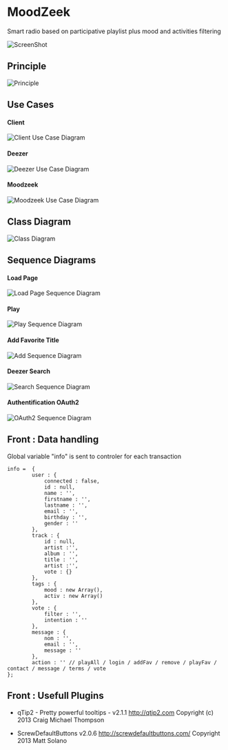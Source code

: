 MoodZeek
========

Smart radio based on participative playlist plus mood and activities filtering

![ScreenShot](https://raw.github.com/AlexMourousy/moodzeek/master/presentation/01%20PPT%20-%20PageGarde%20-%20v2.jpg)


Principle
---------

![Principle](https://raw.github.com/AlexMourousy/moodzeek/master/presentation/02%20PPT%20-%20Principes%20-%20v2.jpg)


Use Cases
---------

#### Client

![Client Use Case Diagram](https://raw.github.com/AlexMourousy/moodzeek/master/presentation/UseCase%20-%20CLIENT%20-%20v1.jpg)

#### Deezer

![Deezer Use Case Diagram](https://raw.github.com/AlexMourousy/moodzeek/master/presentation/UseCase%20-%20DEEZER%20-%20v1.jpg)

#### Moodzeek

![Moodzeek Use Case Diagram](https://raw.github.com/AlexMourousy/moodzeek/master/presentation/UseCase%20-%20MOODZEEK%20-%20v1.jpg)



Class Diagram
--------------

![Class Diagram](https://raw.github.com/AlexMourousy/moodzeek/master/presentation/ClassDiagram%20-%20v8.2.jpg)



Sequence Diagrams
------------------

#### Load Page

![Load Page Sequence Diagram](https://raw.github.com/AlexMourousy/moodzeek/master/presentation/SequenceDiagram%20-%20LOAD_PAGE%20-%20v2.jpg)

#### Play

![Play Sequence Diagram](https://raw.github.com/AlexMourousy/moodzeek/master/presentation/SequenceDiagram%20-%20PLAY%20-%20v2.jpg)

#### Add Favorite Title

![Add Sequence Diagram](https://raw.github.com/AlexMourousy/moodzeek/master/presentation/SequenceDiagram%20-%20ADD_TO_FAVORITES%20-%20v2.jpg)

#### Deezer Search

![Search Sequence Diagram](https://raw.github.com/AlexMourousy/moodzeek/master/presentation/SequenceDiagram%20-%20SEARCH%20-%20v1.jpg)

#### Authentification OAuth2

![OAuth2 Sequence Diagram](https://raw.github.com/AlexMourousy/moodzeek/master/presentation/SequenceDiagram%20-%20AUTHENTIFICATION%20-%20v2.jpg)



Front : Data handling
-----------------------

Global variable "info" is sent to controler for each transaction

	info = 	{
			user : {
				connected : false,
				id : null,
				name : '',
				firstname : '',
				lastname : '',
				email : '',
				birthday : '',
				gender : ''
			},
			track : {
				id : null,
				artist :'',
				album : '',
				title : '',
				artist :'',
				vote : {}
			},
			tags : {
				mood : new Array(),
				activ : new Array()
			},
			vote : {
				filter : '',
				intention : ''
			},
			message : {
				nom : '',
				email : '',
				message : ''
			},
			action : '' // playAll / login / addFav / remove / playFav / contact / message / terms / vote
	};



Front : Usefull Plugins
-----------------------

 * qTip2 - Pretty powerful tooltips - v2.1.1
   http://qtip2.com
   Copyright (c) 2013 Craig Michael Thompson


 * ScrewDefaultButtons v2.0.6
   http://screwdefaultbuttons.com/
   Copyright 2013 Matt Solano


